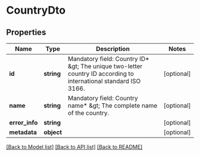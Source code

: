 # CountryDto

## Properties
Name | Type | Description | Notes
------------ | ------------- | ------------- | -------------
**id** | **string** | Mandatory field: Country ID* &amp;gt; The unique two-letter country ID according to international standard ISO 3166. | [optional] 
**name** | **string** | Mandatory field: Country name* &amp;gt; The complete name of the country. | [optional] 
**error_info** | **string** |  | [optional] 
**metadata** | **object** |  | [optional] 

[[Back to Model list]](../README.md#documentation-for-models) [[Back to API list]](../README.md#documentation-for-api-endpoints) [[Back to README]](../README.md)


